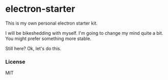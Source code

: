 # electron-starter

This is my own personal electron starter kit.

I will be bikeshedding with myself. I'm going to change my mind quite a bit.  You might prefer something more stable.

Still here?  Ok, let's do this.

### License

MIT
